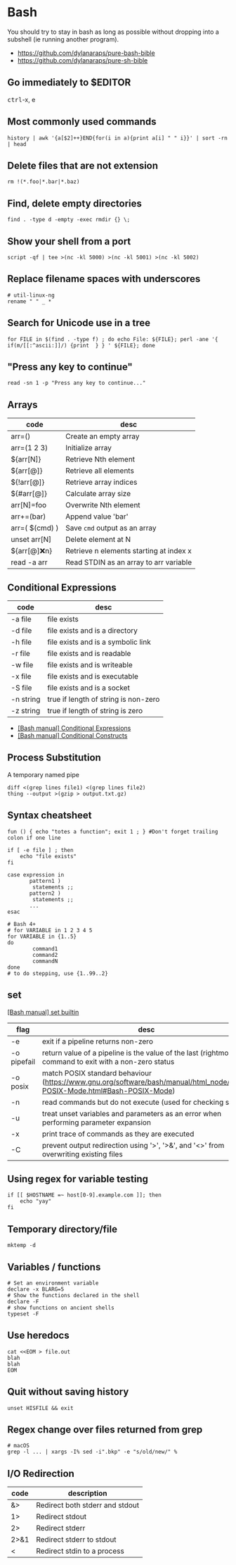 # Bash

You should try to stay in bash as long as possible without dropping into a subshell (ie running another program).

- <https://github.com/dylanaraps/pure-bash-bible>
- <https://github.com/dylanaraps/pure-sh-bible>


## Go immediately to $EDITOR

<kbd>ctrl</kbd>-x, e


## Most commonly used commands

```shell
history | awk '{a[$2]++}END{for(i in a){print a[i] " " i}}' | sort -rn | head
```


## Delete files that are not extension

```shell
rm !(*.foo|*.bar|*.baz)
```


## Find, delete empty directories

```shell
find . -type d -empty -exec rmdir {} \;
```


## Show your shell from a port

```shell
script -qf | tee >(nc -kl 5000) >(nc -kl 5001) >(nc -kl 5002)
```


## Replace filename spaces with underscores

```shell
# util-linux-ng
rename " " _ *
```


## Search for Unicode use in a tree

```shell
for FILE in $(find . -type f) ; do echo File: ${FILE}; perl -ane '{ if(m/[[:^ascii:]]/) {print  } } ' ${FILE}; done
```


## "Press any key to continue"

```shell
read -sn 1 -p "Press any key to continue..."
```


## Arrays

| code           | desc                                    |
|-------------- |--------------------------------------- |
| arr=()         | Create an empty array                   |
| arr=(1 2 3)    | Initialize array                        |
| ${arr[N]}      | Retrieve Nth element                    |
| ${arr[@]}      | Retrieve all elements                   |
| ${!arr[@]}     | Retrieve array indices                  |
| ${#arr[@]}     | Calculate array size                    |
| arr[N]=foo     | Overwrite Nth element                   |
| arr+=(bar)     | Append value 'bar'                      |
| arr=( $(cmd) ) | Save `cmd` output as an array           |
| unset arr[N]   | Delete element at N                     |
| ${arr[@]:x:n}  | Retrieve n elements starting at index x |
| read -a arr    | Read STDIN as an array to arr variable  |


## Conditional Expressions

| code      | desc                                 |
|--------- |------------------------------------ |
| -a file   | file exists                          |
| -d file   | file exists and is a directory       |
| -h file   | file exists and is a symbolic link   |
| -r file   | file exists and is readable          |
| -w file   | file exists and is writeable         |
| -x file   | file exists and is executable        |
| -S file   | file exists and is a socket          |
| -n string | true if length of string is non-zero |
| -z string | true if length of string is zero     |

- [[Bash manual] Conditional Expressions](https://www.gnu.org/software/bash/manual/html_node/Bash-Conditional-Expressions.html)
- [[Bash manual] Conditional Constructs](https://www.gnu.org/software/bash/manual/html_node/Conditional-Constructs.html)


## Process Substitution

A temporary named pipe

```shell
diff <(grep lines file1) <(grep lines file2)
thing --output >(gzip > output.txt.gz)
```


## Syntax cheatsheet

```shell
fun () { echo "totes a function"; exit 1 ; } #Don't forget trailing colon if one line

if [ -e file ] ; then
    echo "file exists"
fi

case expression in
       pattern1 )
        statements ;;
       pattern2 )
        statements ;;
       ...
esac

# Bash 4+
# for VARIABLE in 1 2 3 4 5
for VARIABLE in {1..5}
do
        command1
        command2
        commandN
done
# to do stepping, use {1..99..2}
```


## set

[[Bash manual] set builtin](https://www.gnu.org/software/bash/manual/html_node/The-Set-Builtin.html)

| flag        | desc                                                                                                                       |
|----------- |-------------------------------------------------------------------------------------------------------------------------- |
| -e          | exit if a pipeline returns non-zero                                                                                        |
| -o pipefail | return value of a pipeline is the value of the last (rightmost) command to exit with a non-zero status                     |
| -o posix    | match POSIX standard behaviour (<https://www.gnu.org/software/bash/manual/html_node/Bash-POSIX-Mode.html#Bash-POSIX-Mode>) |
| -n          | read commands but do not execute (used for checking syntax)                                                                |
| -u          | treat unset variables and parameters as an error when performing parameter expansion                                       |
| -x          | print trace of commands as they are executed                                                                               |
| -C          | prevent output redirection using '>', '>&', and '<>' from overwriting existing files                                       |


## Using regex for variable testing

```shell
if [[ $HOSTNAME =~ host[0-9].example.com ]]; then
    echo "yay"
fi
```


## Temporary directory/file

```shell
mktemp -d
```


## Variables / functions

```shell
# Set an environment variable
declare -x BLARG=5
# Show the functions declared in the shell
declare -F
# show functions on ancient shells
typeset -F
```


## Use heredocs

```shell
cat <<EOM > file.out
blah
blah
EOM
```


## Quit without saving history

```shell
unset HISFILE && exit
```


## Regex change over files returned from grep

```shell
# macOS
grep -l ... | xargs -I% sed -i".bkp" -e "s/old/new/" %
```


## I/O Redirection

| code | description                     |
|---- |------------------------------- |
| &>   | Redirect both stderr and stdout |
| 1>   | Redirect stdout                 |
| 2>   | Redirect stderr                 |
| 2>&1 | Redirect stderr to stdout       |
| <    | Redirect stdin to a process     |